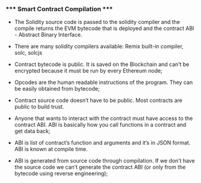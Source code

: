 ### *** Smart Contract Compilation ***

- The Solidity source code is passed to the solidity compiler and the compile returns the EVM bytecode that is deployed and the contract ABI - Abstract Binary Interface.

- There are many solidity compilers available: Remix built-in compiler, solc, solcjs

- Contract bytecode is public. It is saved on the Blockchain and can’t be encrypted because it must be run by every Ethereum node;

- Opcodes are the human readable instructions of the program. They can be easily obtained from bytecode;

- Contract source code doesn’t have to be public. Most contracts are public to build trust.

- Anyone that wants to interact with the contract must have access to the contract ABI. ABI is basically how you call functions in a contract and get data back;

- ABI is list of contract’s function and arguments and it’s in JSON format. ABI is known at compile time.

- ABI is generated from source code through compilation. If we don’t have the source code we can’t generate the contract ABI (or only from the bytecode using reverse engineering);